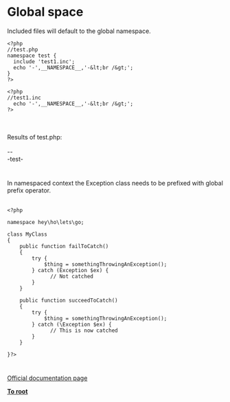 # Global space



Included files will default to the global namespace.<br>

```
<?php
//test.php
namespace test {
  include 'test1.inc';
  echo '-',__NAMESPACE__,'-&lt;br /&gt;';
}
?>
```




```
<?php
//test1.inc
  echo '-',__NAMESPACE__,'-&lt;br /&gt;';
?>
```
<br><br>Results of test.php:<br><br>--<br>-test-  

#

In namespaced context the Exception class needs to be prefixed with global prefix operator.<br><br>

```
<?php

namespace hey\ho\lets\go;

class MyClass
{
    public function failToCatch()
    {
        try {
            $thing = somethingThrowingAnException();
        } catch (Exception $ex) {
              // Not catched
        }
    }

    public function succeedToCatch()
    {
        try {
            $thing = somethingThrowingAnException();
        } catch (\Exception $ex) {
              // This is now catched
        }
    }

}?>
```
  

#

[Official documentation page](https://www.php.net/manual/en/language.namespaces.global.php)

**[To root](/README.md)**